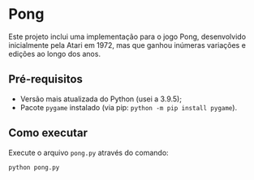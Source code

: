 # Pong

Este projeto inclui uma implementação para o jogo Pong, desenvolvido inicialmente pela Atari em 1972, mas que ganhou inúmeras variações e edições ao longo dos anos.

## Pré-requisitos

- Versão mais atualizada do Python (usei a 3.9.5);
- Pacote `pygame` instalado (via pip: `python -m pip install pygame`).

## Como executar

Execute o arquivo `pong.py` através do comando:

`python pong.py`
